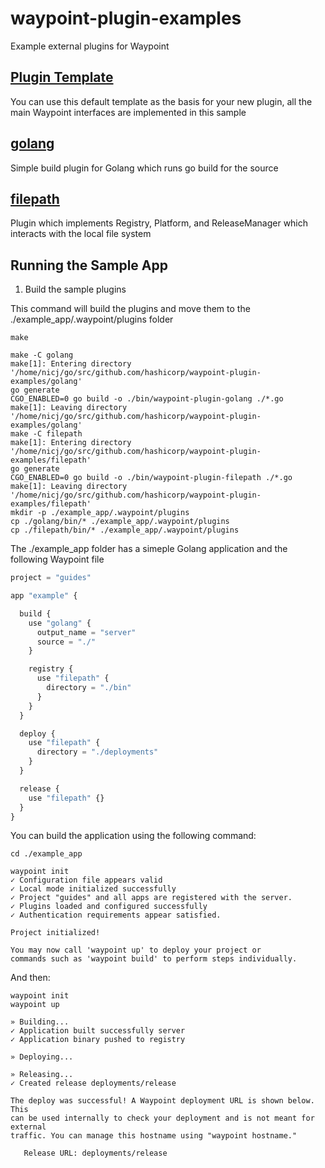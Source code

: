 # waypoint-plugin-examples
Example external plugins for Waypoint

## [Plugin Template](./template)

You can use this default template as the basis for your new plugin, all the main Waypoint interfaces are implemented in this sample

## [golang](./golang)

Simple build plugin for Golang which runs go build for the source

## [filepath](./filepath)

Plugin which implements Registry, Platform, and ReleaseManager which interacts with the local file system

## Running the Sample App

1. Build the sample plugins

This command will build the plugins and move them to the ./example_app/.waypoint/plugins folder

```shell
make

make -C golang
make[1]: Entering directory '/home/nicj/go/src/github.com/hashicorp/waypoint-plugin-examples/golang'
go generate
CGO_ENABLED=0 go build -o ./bin/waypoint-plugin-golang ./*.go
make[1]: Leaving directory '/home/nicj/go/src/github.com/hashicorp/waypoint-plugin-examples/golang'
make -C filepath
make[1]: Entering directory '/home/nicj/go/src/github.com/hashicorp/waypoint-plugin-examples/filepath'
go generate
CGO_ENABLED=0 go build -o ./bin/waypoint-plugin-filepath ./*.go
make[1]: Leaving directory '/home/nicj/go/src/github.com/hashicorp/waypoint-plugin-examples/filepath'
mkdir -p ./example_app/.waypoint/plugins
cp ./golang/bin/* ./example_app/.waypoint/plugins
cp ./filepath/bin/* ./example_app/.waypoint/plugins
```

The ./example_app folder has a simeple Golang application and the following Waypoint file


```javascript
project = "guides"

app "example" {

  build {
    use "golang" {
      output_name = "server"
      source = "./"
    }

    registry {
      use "filepath" {
        directory = "./bin"
      }
    }
  }

  deploy {
    use "filepath" {
      directory = "./deployments"
    }
  }

  release {
    use "filepath" {}
  }
}
```

You can build the application using the following command:

```shell
cd ./example_app

waypoint init
✓ Configuration file appears valid
✓ Local mode initialized successfully
✓ Project "guides" and all apps are registered with the server.
✓ Plugins loaded and configured successfully
✓ Authentication requirements appear satisfied.

Project initialized!

You may now call 'waypoint up' to deploy your project or
commands such as 'waypoint build' to perform steps individually.
```

And then:

```shell
waypoint init
waypoint up

» Building...
✓ Application built successfully server
✓ Application binary pushed to registry

» Deploying...

» Releasing...
✓ Created release deployments/release

The deploy was successful! A Waypoint deployment URL is shown below. This
can be used internally to check your deployment and is not meant for external
traffic. You can manage this hostname using "waypoint hostname."

   Release URL: deployments/release
```